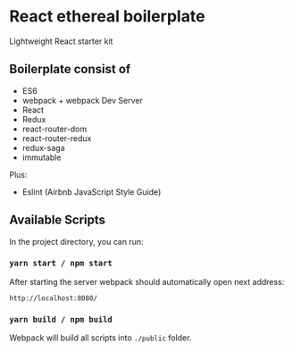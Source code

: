 # React ethereal boilerplate
Lightweight React starter kit

## Boilerplate consist of
- ES6
- webpack + webpack Dev Server
- React
- Redux
- react-router-dom
- react-router-redux
- redux-saga
- immutable

Plus:
- Eslint (Airbnb JavaScript Style Guide)

## Available Scripts

In the project directory, you can run:

### `yarn start / npm start`
After starting the server webpack should automatically open next address:
```
http://localhost:8080/
```

### `yarn build / npm build`
Webpack will build all scripts into `./public` folder.
